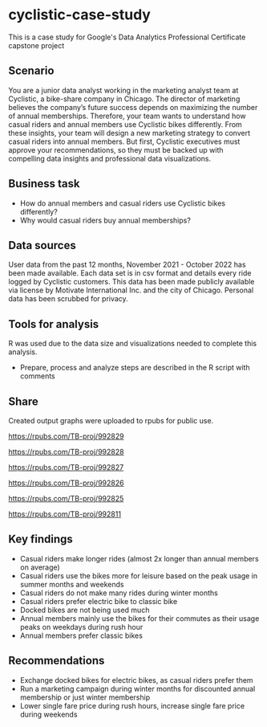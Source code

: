 # cyclistic-case-study
This is a case study for Google's Data Analytics Professional Certificate capstone project

## Scenario
You are a junior data analyst working in the marketing analyst team at Cyclistic, a bike-share company in Chicago. The director
of marketing believes the company’s future success depends on maximizing the number of annual memberships. Therefore,
your team wants to understand how casual riders and annual members use Cyclistic bikes differently. From these insights,
your team will design a new marketing strategy to convert casual riders into annual members. But first, Cyclistic executives
must approve your recommendations, so they must be backed up with compelling data insights and professional data
visualizations.

## Business task
- How do annual members and casual riders use Cyclistic bikes differently?
- Why would casual riders buy annual memberships?

## Data sources
User data from the past 12 months, November 2021 - October 2022 has been made available. Each data set is in csv format and details every ride logged by Cyclistic customers. This data has been made publicly available via license by Motivate International Inc. and the city of Chicago. Personal data has been scrubbed for privacy.

## Tools for analysis
R was used due to the data size and visualizations needed to complete this analysis.

- Prepare, process and analyze steps are described in the R script with comments

## Share
Created output graphs were uploaded to rpubs for public use.

https://rpubs.com/TB-proj/992829

https://rpubs.com/TB-proj/992828

https://rpubs.com/TB-proj/992827

https://rpubs.com/TB-proj/992826

https://rpubs.com/TB-proj/992825

https://rpubs.com/TB-proj/992811

## Key findings
- Casual riders make longer rides (almost 2x longer than annual members on average)
- Casual riders use the bikes more for leisure based on the peak usage in summer months and weekends
- Casual riders do not make many rides during winter months
- Casual riders prefer electric bike to classic bike
- Docked bikes are not being used much
- Annual members mainly use the bikes for their commutes as their usage peaks on weekdays during rush hour
- Annual members prefer classic bikes 

## Recommendations
- Exchange docked bikes for electric bikes, as casual riders prefer them
- Run a marketing campaign during winter months for discounted annual membership or just winter membership
- Lower single fare price during rush hours, increase single fare price during weekends
